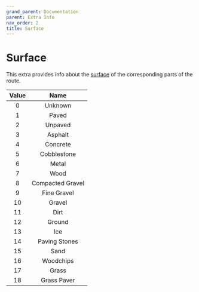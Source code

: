 ```yaml
---
grand_parent: Documentation
parent: Extra Info
nav_order: 2
title: Surface
---
```


# Surface

This extra provides info about the [surface](https://wiki.openstreetmap.org/wiki/Key:surface) of the corresponding parts of the route.

| Value |       Name       |
|:-----:|:----------------:|
| 0     | Unknown          |
| 1     | Paved            |
| 2     | Unpaved          |
| 3     | Asphalt          |
| 4     | Concrete         |
| 5     | Cobblestone      |
| 6     | Metal            |
| 7     | Wood             |
| 8     | Compacted Gravel |
| 9     | Fine Gravel      |
| 10    | Gravel           |
| 11    | Dirt             |
| 12    | Ground           |
| 13    | Ice              |
| 14    | Paving Stones    |
| 15    | Sand             |
| 16    | Woodchips        |
| 17    | Grass            |
| 18    | Grass Paver      |
